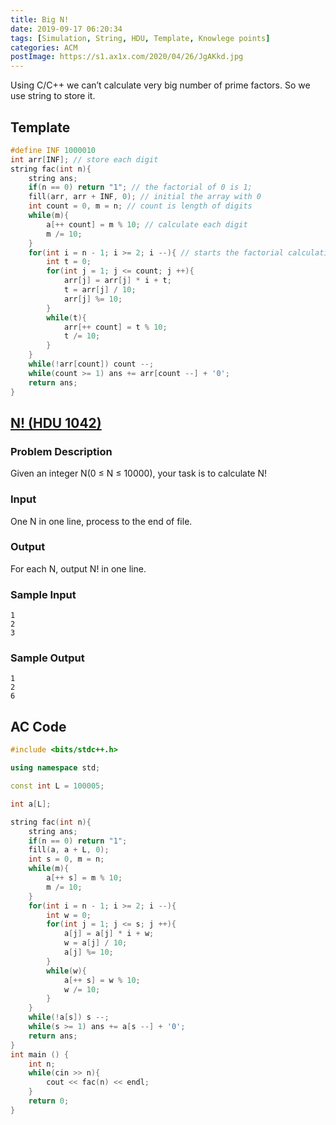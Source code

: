 ```yaml
---
title: Big N!
date: 2019-09-17 06:20:34
tags: [Simulation, String, HDU, Template, Knowlege points]
categories: ACM
postImage: https://s1.ax1x.com/2020/04/26/JgAKkd.jpg
---
```


Using C/C++ we can’t calculate very big number of prime factors. So we use string to store it.

<!--more-->

## Template

```c++
#define INF 1000010
int arr[INF]; // store each digit
string fac(int n){
	string ans;
	if(n == 0) return "1"; // the factorial of 0 is 1;
	fill(arr, arr + INF, 0); // initial the array with 0
	int count = 0, m = n; // count is length of digits
	while(m){
		a[++ count] = m % 10; // calculate each digit
		m /= 10;
	}
	for(int i = n - 1; i >= 2; i --){ // starts the factorial calculation
		int t = 0;
		for(int j = 1; j <= count; j ++){
			arr[j] = arr[j] * i + t;
			t = arr[j] / 10;
			arr[j] %= 10;
		}
		while(t){
			arr[++ count] = t % 10;
			t /= 10;
		}
	}
	while(!arr[count]) count --;
	while(count >= 1) ans += arr[count --] + '0';
	return ans;
}
```

## [N! (HDU 1042)](http://acm.hdu.edu.cn/showproblem.php?pid=1042)

### Problem Description

Given an integer N(0 ≤ N ≤ 10000), your task is to calculate N!

### Input

One N in one line, process to the end of file.

### Output

For each N, output N! in one line.

### Sample Input

```
1
2
3
```

### Sample Output

```
1
2
6
```

## AC Code

```c++
#include <bits/stdc++.h>

using namespace std;

const int L = 100005;

int a[L];

string fac(int n){
	string ans;
	if(n == 0) return "1";
	fill(a, a + L, 0);
	int s = 0, m = n;
	while(m){
		a[++ s] = m % 10;
		m /= 10;
	}
	for(int i = n - 1; i >= 2; i --){
		int w = 0;
		for(int j = 1; j <= s; j ++){
			a[j] = a[j] * i + w;
			w = a[j] / 10;
			a[j] %= 10;
		}
		while(w){
			a[++ s] = w % 10;
			w /= 10;
		}
	}
	while(!a[s]) s --;
	while(s >= 1) ans += a[s --] + '0';
	return ans;
}
int main () {
	int n;
	while(cin >> n){
		cout << fac(n) << endl;
	}
	return 0;
}
```